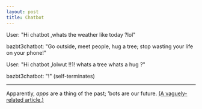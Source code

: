 ```yaml
---
layout: post
title: Chatbot
---
```


User: "Hi chatbot ,whats the weather like today ?lol"

bazbt3chatbot: "Go outside, meet people, hug a tree; stop wasting your life on your phone!"

User: "Hi chatbot ,lolwut !!1! whats a tree whats a hug ?"

bazbt3chatbot: "!" (self-terminates)

---

Apparently, *apps* are a thing of the past; 'bots are our future.  [(A vaguely-related article.)](https://www.theguardian.com/technology/2016/apr/13/facebook-army-chatbots-messenger-news-sports)
